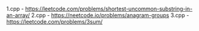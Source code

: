1.cpp - https://leetcode.com/problems/shortest-uncommon-substring-in-an-array/
2.cpp - https://neetcode.io/problems/anagram-groups
3.cpp - https://leetcode.com/problems/3sum/

